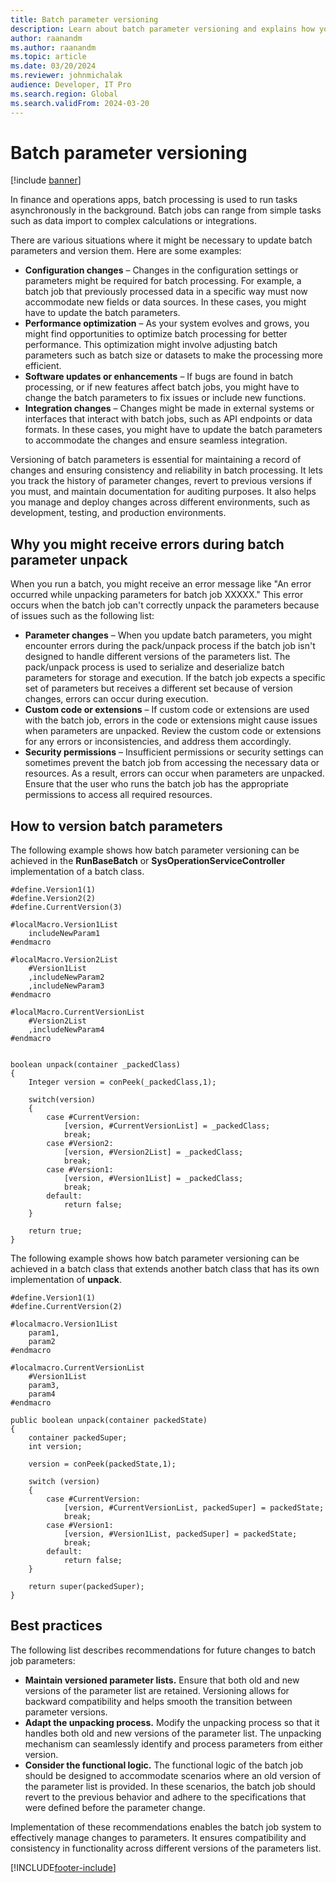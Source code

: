 ```yaml
---
title: Batch parameter versioning
description: Learn about batch parameter versioning and explains how you can use it to avoid issues that are related to pack/unpack.
author: raanandm
ms.author: raanandm
ms.topic: article
ms.date: 03/20/2024
ms.reviewer: johnmichalak
audience: Developer, IT Pro
ms.search.region: Global
ms.search.validFrom: 2024-03-20
---
```


# Batch parameter versioning

[!include [banner](../includes/banner.md)]

In finance and operations apps, batch processing is used to run tasks asynchronously in the background. Batch jobs can range from simple tasks such as data import to complex calculations or integrations.

There are various situations where it might be necessary to update batch parameters and version them. Here are some examples:

- **Configuration changes** – Changes in the configuration settings or parameters might be required for batch processing. For example, a batch job that previously processed data in a specific way must now accommodate new fields or data sources. In these cases, you might have to update the batch parameters.
- **Performance optimization** – As your system evolves and grows, you might find opportunities to optimize batch processing for better performance. This optimization might involve adjusting batch parameters such as batch size or datasets to make the processing more efficient.
- **Software updates or enhancements** – If bugs are found in batch processing, or if new features affect batch jobs, you might have to change the batch parameters to fix issues or include new functions.
- **Integration changes** – Changes might be made in external systems or interfaces that interact with batch jobs, such as API endpoints or data formats. In these cases, you might have to update the batch parameters to accommodate the changes and ensure seamless integration.

Versioning of batch parameters is essential for maintaining a record of changes and ensuring consistency and reliability in batch processing. It lets you track the history of parameter changes, revert to previous versions if you must, and maintain documentation for auditing purposes. It also helps you manage and deploy changes across different environments, such as development, testing, and production environments. 

## Why you might receive errors during batch parameter unpack

When you run a batch, you might receive an error message like "An error occurred while unpacking parameters for batch job XXXXX." This error occurs when the batch job can't correctly unpack the parameters because of issues such as the following list:

- **Parameter changes** – When you update batch parameters, you might encounter errors during the pack/unpack process if the batch job isn't designed to handle different versions of the parameters list. The pack/unpack process is used to serialize and deserialize batch parameters for storage and execution. If the batch job expects a specific set of parameters but receives a different set because of version changes, errors can occur during execution.
- **Custom code or extensions** – If custom code or extensions are used with the batch job, errors in the code or extensions might cause issues when parameters are unpacked. Review the custom code or extensions for any errors or inconsistencies, and address them accordingly.
- **Security permissions** – Insufficient permissions or security settings can sometimes prevent the batch job from accessing the necessary data or resources. As a result, errors can occur when parameters are unpacked. Ensure that the user who runs the batch job has the appropriate permissions to access all required resources.

## How to version batch parameters

The following example shows how batch parameter versioning can be achieved in the **RunBaseBatch** or **SysOperationServiceController** implementation of a batch class.

```X++
#define.Version1(1)
#define.Version2(2)
#define.CurrentVersion(3)

#localMacro.Version1List
    includeNewParam1
#endmacro

#localMacro.Version2List
    #Version1List
    ,includeNewParam2
    ,includeNewParam3
#endmacro

#localMacro.CurrentVersionList
    #Version2List
    ,includeNewParam4
#endmacro


boolean unpack(container _packedClass)
{
    Integer version = conPeek(_packedClass,1); 

    switch(version)
    {
        case #CurrentVersion:
            [version, #CurrentVersionList] = _packedClass;
            break;
        case #Version2:
            [version, #Version2List] = _packedClass;
            break;
        case #Version1:
            [version, #Version1List] = _packedClass;
            break; 
        default:
            return false;
    }

    return true;
}
```

The following example shows how batch parameter versioning can be achieved in a batch class that extends another batch class that has its own implementation of **unpack**.

```X++
#define.Version1(1)
#define.CurrentVersion(2)

#localmacro.Version1List
    param1,
    param2
#endmacro

#localmacro.CurrentVersionList
    #Version1List
    param3,
    param4
#endmacro

public boolean unpack(container packedState)
{
    container packedSuper;
    int version;

    version = conPeek(packedState,1);

    switch (version)
    {
        case #CurrentVersion:
            [version, #CurrentVersionList, packedSuper] = packedState;
            break;
        case #Version1:
            [version, #Version1List, packedSuper] = packedState;
            break;
        default:
            return false;
    }

    return super(packedSuper);
}
```

## Best practices

The following list describes recommendations for future changes to batch job parameters:

- **Maintain versioned parameter lists.** Ensure that both old and new versions of the parameter list are retained. Versioning allows for backward compatibility and helps smooth the transition between parameter versions.
- **Adapt the unpacking process.** Modify the unpacking process so that it handles both old and new versions of the parameter list. The unpacking mechanism can seamlessly identify and process parameters from either version.
- **Consider the functional logic.** The functional logic of the batch job should be designed to accommodate scenarios where an old version of the parameter list is provided. In these scenarios, the batch job should revert to the previous behavior and adhere to the specifications that were defined before the parameter change.

Implementation of these recommendations enables the batch job system to effectively manage changes to parameters. It ensures compatibility and consistency in functionality across different versions of the parameters list.

[!INCLUDE[footer-include](../../../includes/footer-banner.md)]
